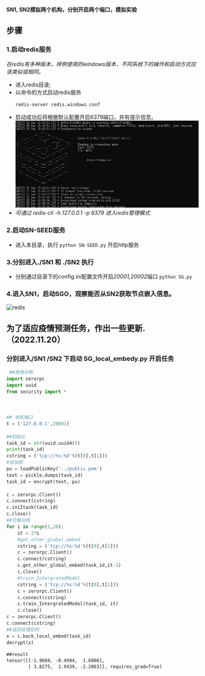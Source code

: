 **SN1, SN2模拟两个机构，分别开启两个端口，模拟实验**
## 步骤
### 1.启动redis服务
*在redis有多种版本，样例使用的windows版本，不同系统下的操作和启动方式应该类似或相同。*

- 进入redis目录;
- 以命令的方式启动redis服务
   ```bash
   redis-server redis.windows.conf
   ```
- 启动成功后将根据默认配置开启6379端口，并有提示信息。
  ![redis](../pic/redisSuccess.png)
- *可通过 redis-cli -h 127.0.0.1 -p 6379   进入redis管理模式* 
### 2.启动SN-SEED服务
- 进入本目录，执行
  ```python SN-SEED.py```
 开启http服务

### 3.分别进入./SN1 和 ./SN2 执行
- 分别通过目录下的config.ini配置文件开启*20001,20002*端口
```python SG.py```

### 4.进入SN1，启动SGO，观察能否从SN2获取节点嵌入信息。

![redis](../pic/excute.png)



## 为了适应疫情预测任务，作出一些更新.（2022.11.20）

### 分别进入/SN1  /SN2 下启动 SG_local_embedy.py   开启任务

``` python
 ##使用示例
import zerorpc
import uuid
from security import *



## 本机端口
t = ('127.0.0.1',20001)

##初始化
task_id = str(uuid.uuid4())
print(task_id)
cstring = ('tcp://%s:%d'%(t[0],t[1]))
#自加密
pu = loadPublicKey('../public.pem')
text = pickle.dumps(task_id)
task_id = encrypt(text, pu)

c = zerorpc.Client()
c.connect(cstring)
c.iniItask(task_id)
c.close()
##交替训练
for i in range(1,20):
    it = 2*i
    #get_other_global_embed 
    cstring = ('tcp://%s:%d'%(t[0],t[1]))
    c = zerorpc.Client()
    c.connect(cstring)
    c.get_other_global_embed(task_id,it-1)
    c.close()
    #train_IntergratedModel
    cstring = ('tcp://%s:%d'%(t[0],t[1]))
    c = zerorpc.Client()
    c.connect(cstring)
    c.train_IntergratedModel(task_id, it)
    c.close()
c = zerorpc.Client()
c.connect(cstring)
##返回处理后的
x = c.back_local_embed(task_id)
decrypt(x)
```

```
##result
tensor([[-1.9669, -0.4994,  1.6806],
        [ 3.8275,  1.9439, -2.2863]], requires_grad=True)
```